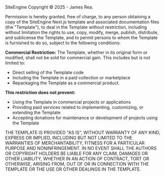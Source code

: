 SiteEngine Copyright © 2025 - James Rea.

Permission is hereby granted, free of charge, to any person obtaining a copy of the
SiteEngine Next.js template and associated documentation files (the "Template"),
to deal in the Template without restriction, including without limitation the rights
to use, copy, modify, merge, publish, distribute, and sublicense the Template, and
to permit persons to whom the Template is furnished to do so, subject to the
following conditions:

**Commercial Restriction:** The Template, whether in its original form or modified,
shall not be sold for commercial gain. This includes but is not limited to:
- Direct selling of the Template code
- Including the Template in a paid collection or marketplace
- Repackaging the Template as a commercial product.

**This restriction does not prevent:**
- Using the Template in commercial projects or applications
- Providing paid services related to implementing, customizing, or extending
the Template
- Accepting donations for maintenance or development of projects using the
Template

THE TEMPLATE IS PROVIDED "AS IS", WITHOUT WARRANTY OF ANY
KIND, EXPRESS OR IMPLIED, INCLUDING BUT NOT LIMITED TO THE
WARRANTIES OF MERCHANTABILITY, FITNESS FOR A PARTICULAR
PURPOSE AND NONINFRINGEMENT. IN NO EVENT SHALL THE
AUTHORS OR COPYRIGHT HOLDERS BE LIABLE FOR ANY CLAIM,
DAMAGES OR OTHER LIABILITY, WHETHER IN AN ACTION OF
CONTRACT, TORT OR OTHERWISE, ARISING FROM, OUT OF OR IN
CONNECTION WITH THE TEMPLATE OR THE USE OR OTHER DEALINGS
IN THE TEMPLATE.